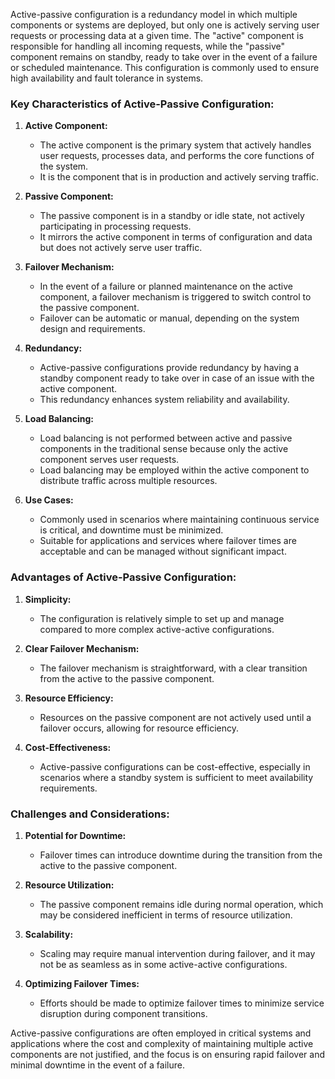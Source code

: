 Active-passive configuration is a redundancy model in which multiple components or systems are deployed, but only one is actively serving user requests or processing data at a given time. The "active" component is responsible for handling all incoming requests, while the "passive" component remains on standby, ready to take over in the event of a failure or scheduled maintenance. This configuration is commonly used to ensure high availability and fault tolerance in systems.

### Key Characteristics of Active-Passive Configuration:

1. **Active Component:**
   - The active component is the primary system that actively handles user requests, processes data, and performs the core functions of the system.
   - It is the component that is in production and actively serving traffic.

2. **Passive Component:**
   - The passive component is in a standby or idle state, not actively participating in processing requests.
   - It mirrors the active component in terms of configuration and data but does not actively serve user traffic.

3. **Failover Mechanism:**
   - In the event of a failure or planned maintenance on the active component, a failover mechanism is triggered to switch control to the passive component.
   - Failover can be automatic or manual, depending on the system design and requirements.

4. **Redundancy:**
   - Active-passive configurations provide redundancy by having a standby component ready to take over in case of an issue with the active component.
   - This redundancy enhances system reliability and availability.

5. **Load Balancing:**
   - Load balancing is not performed between active and passive components in the traditional sense because only the active component serves user requests.
   - Load balancing may be employed within the active component to distribute traffic across multiple resources.

6. **Use Cases:**
   - Commonly used in scenarios where maintaining continuous service is critical, and downtime must be minimized.
   - Suitable for applications and services where failover times are acceptable and can be managed without significant impact.

### Advantages of Active-Passive Configuration:

1. **Simplicity:**
   - The configuration is relatively simple to set up and manage compared to more complex active-active configurations.

2. **Clear Failover Mechanism:**
   - The failover mechanism is straightforward, with a clear transition from the active to the passive component.

3. **Resource Efficiency:**
   - Resources on the passive component are not actively used until a failover occurs, allowing for resource efficiency.

4. **Cost-Effectiveness:**
   - Active-passive configurations can be cost-effective, especially in scenarios where a standby system is sufficient to meet availability requirements.

### Challenges and Considerations:

1. **Potential for Downtime:**
   - Failover times can introduce downtime during the transition from the active to the passive component.

2. **Resource Utilization:**
   - The passive component remains idle during normal operation, which may be considered inefficient in terms of resource utilization.

3. **Scalability:**
   - Scaling may require manual intervention during failover, and it may not be as seamless as in some active-active configurations.

4. **Optimizing Failover Times:**
   - Efforts should be made to optimize failover times to minimize service disruption during component transitions.

Active-passive configurations are often employed in critical systems and applications where the cost and complexity of maintaining multiple active components are not justified, and the focus is on ensuring rapid failover and minimal downtime in the event of a failure.
